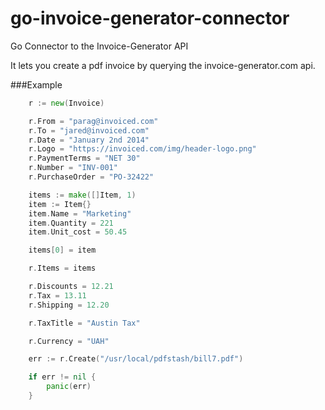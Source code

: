 # go-invoice-generator-connector
Go Connector to the Invoice-Generator API

It lets you create a pdf invoice by querying the invoice-generator.com api.


###Example

```Go
    r := new(Invoice)

    r.From = "parag@invoiced.com"
    r.To = "jared@invoiced.com"
    r.Date = "January 2nd 2014"
    r.Logo = "https://invoiced.com/img/header-logo.png"
    r.PaymentTerms = "NET 30"
    r.Number = "INV-001"
    r.PurchaseOrder = "PO-32422"

    items := make([]Item, 1)
    item := Item{}
    item.Name = "Marketing"
    item.Quantity = 221
    item.Unit_cost = 50.45

    items[0] = item

    r.Items = items

    r.Discounts = 12.21
    r.Tax = 13.11
    r.Shipping = 12.20

    r.TaxTitle = "Austin Tax"

    r.Currency = "UAH"

    err := r.Create("/usr/local/pdfstash/bill7.pdf")

    if err != nil {
        panic(err)
    }
```
